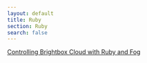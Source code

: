 ```yaml
---
layout: default
title: Ruby
section: Ruby
search: false
---
```


[Controlling Brightbox Cloud with Ruby and Fog](/docs/guides/ruby/fog/)
